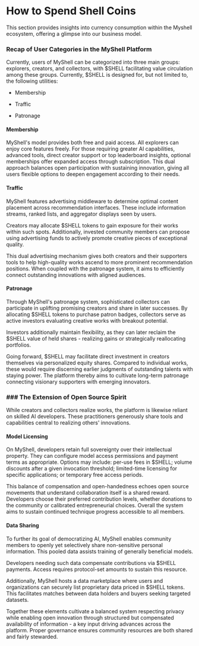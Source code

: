 # How to Spend Shell Coins

This section provides insights into currency consumption within the Myshell ecosystem, offering a glimpse into our business model.

### **Recap of User Categories in the MyShell Platform**

Currently, users of MyShell can be categorized into three main groups: explorers, creators, and collectors, with $SHELL facilitating value circulation among these groups. Currently, $SHELL is designed for, but not limited to, the following utilities:

-   Membership
    
-   Traffic
    
-   Patronage
    

#### Membership

MyShell's model provides both free and paid access. All explorers can enjoy core features freely. For those requiring greater AI capabilities, advanced tools, direct creator support or top leaderboard insights, optional memberships offer expanded access through subscription. This dual approach balances open participation with sustaining innovation, giving all users flexible options to deepen engagement according to their needs.

#### Traffic

MyShell features advertising middleware to determine optimal content placement across recommendation interfaces. These include information streams, ranked lists, and aggregator displays seen by users.

Creators may allocate $SHELL tokens to gain exposure for their works within such spots. Additionally, invested community members can propose using advertising funds to actively promote creative pieces of exceptional quality.

This dual advertising mechanism gives both creators and their supporters tools to help high-quality works ascend to more prominent recommendation positions. When coupled with the patronage system, it aims to efficiently connect outstanding innovations with aligned audiences.

#### Patronage

Through MyShell's patronage system, sophisticated collectors can participate in uplifting promising creators and share in later successes. By allocating $SHELL tokens to purchase patron badges, collectors serve as active investors evaluating creative works with breakout potential.

Investors additionally maintain flexibility, as they can later reclaim the $SHELL value of held shares - realizing gains or strategically reallocating portfolios.

Going forward, $SHELL may facilitate direct investment in creators themselves via personalized equity shares. Compared to individual works, these would require discerning earlier judgments of outstanding talents with staying power. The platform thereby aims to cultivate long-term patronage connecting visionary supporters with emerging innovators.

### ### The Extension of Open Source Spirit

While creators and collectors realize works, the platform is likewise reliant on skilled AI developers. These practitioners generously share tools and capabilities central to realizing others' innovations.

#### Model Licensing

On MyShell, developers retain full sovereignty over their intellectual property. They can configure model access permissions and payment terms as appropriate. Options may include: per-use fees in $SHELL; volume discounts after a given invocation threshold; limited-time licensing for specific applications; or temporary free access periods.

This balance of compensation and open-handedness echoes open source movements that understand collaboration itself is a shared reward. Developers choose their preferred contribution levels, whether donations to the community or calibrated entrepreneurial choices. Overall the system aims to sustain continued technique progress accessible to all members.

#### Data Sharing

To further its goal of democratizing AI, MyShell enables community members to openly yet selectively share non-sensitive personal information. This pooled data assists training of generally beneficial models.

Developers needing such data compensate contributions via $SHELL payments. Access requires protocol-set amounts to sustain this resource.

Additionally, MyShell hosts a data marketplace where users and organizations can securely list proprietary data priced in $SHELL tokens. This facilitates matches between data holders and buyers seeking targeted datasets.

Together these elements cultivate a balanced system respecting privacy while enabling open innovation through structured but compensated availability of information - a key input driving advances across the platform. Proper governance ensures community resources are both shared and fairly stewarded.
